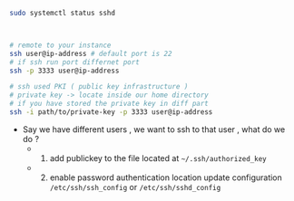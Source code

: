 ```bash
sudo systemctl status sshd 



# remote to your instance 
ssh user@ip-address # default port is 22
# if ssh run port differnet port 
ssh -p 3333 user@ip-address

# ssh used PKI ( public key infrastructure )
# private key -> locate inside our home directory 
# if you have stored the private key in diff part 
ssh -i path/to/private-key -p 3333 user@ip-address

```

* Say we have different users , we want to ssh to that user , what do we do ? 
  * 1. add publickey to the file located at `~/.ssh/authorized_key`
  * 2. enable password authentication 
 location update configuration `/etc/ssh/ssh_config` or   `/etc/ssh/sshd_config`